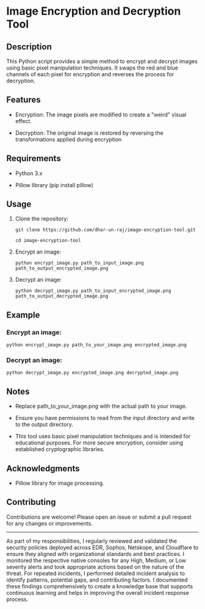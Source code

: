 # **Image Encryption and Decryption Tool**
## **Description**
This Python script provides a simple method to encrypt and decrypt images using basic pixel manipulation techniques. It swaps the red and blue channels of each pixel for encryption and reverses the process for decryption.

## **Features**
- Encryption: The image pixels are modified to create a "weird" visual effect.

- Decryption: The original image is restored by reversing the transformations applied during encryption

## **Requirements**
- Python 3.x

- Pillow library (pip install pillow)

## **Usage**
1. Clone the repository:

   `git clone https://github.com/dhar-un-raj/image-encryption-tool.git`

   `cd image-encryption-tool`

3. Encrypt an image:

   `python encrypt_image.py path_to_input_image.png path_to_output_encrypted_image.png`

5. Decrypt an image:

   `python decrypt_image.py path_to_input_encrypted_image.png path_to_output_decrypted_image.png`

## **Example**
### Encrypt an image:

`python encrypt_image.py path_to_your_image.png encrypted_image.png`

### Decrypt an image:
`python decrypt_image.py encrypted_image.png decrypted_image.png`

## **Notes**
- Replace path_to_your_image.png with the actual path to your image.

- Ensure you have permissions to read from the input directory and write to the output directory.

- This tool uses basic pixel manipulation techniques and is intended for educational purposes. For more secure encryption, consider using established cryptographic libraries.

## **Acknowledgments**
- Pillow library for image processing.

## **Contributing**

Contributions are welcome! Please open an issue or submit a pull request for any changes or improvements.



---

As part of my responsibilities, I regularly reviewed and validated the security policies deployed across EDR, Sophos, Netskope, and Cloudflare to ensure they aligned with organizational standards and best practices. I monitored the respective native consoles for any High, Medium, or Low severity alerts and took appropriate actions based on the nature of the threat. For repeated incidents, I performed detailed incident analysis to identify patterns, potential gaps, and contributing factors. I documented these findings comprehensively to create a knowledge base that supports continuous learning and helps in improving the overall incident response process.
